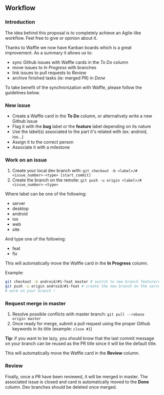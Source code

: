 Workflow
--------

### Introduction
The idea behind this proposal is to completely achieve an Agile-like workflow. Feel free to give or opinion about it.

Thanks to Waffle we now have Kanban boards which is a great improvement. As a summary it allows us to:
* sync Github issues with Waffle cards in the *To Do* column
* move issues to *In Progress* with branches
* link issues to pull requests to *Review*
* archive finished tasks (ie: merged PR) in *Done*

To take benefit of the synchronization with Waffle, please follow the guidelines below.

### New issue

* Create a Waffle card in the **To Do** column, or alternatively write a new Github issue 
* Flag it with the **bug** label or the **feature** label depending on its nature
* Use the label(s) associated to the part it's related with (ex: android, ios...)
* Assign it to the correct person
* Associate it with a milestone

### Work on an issue

1. Create your local dev branch with: `git checkout -b <label>/#<issue_number>-<type> [start_commit]`
2. Create the branch on the remote: `git push -u origin <label>/#<issue_number>-<type>`

Where label can be one of the following:
* server
* desktop
* android
* ios
* web
* site

And type one of the following:
* feat
* fix

This will automatically move the Waffle card in the **In Progress** column.

Example: 
``` bash
git checkout -b android/#1-feat master # switch to new branch feature/#1 which starts at master
git push -u origin android/#1-feat # create the new branch on the server
# work on your branch !
```

### Request merge in master
1. Resolve possible conflicts with master branch: `git pull --rebase origin master`
2. Once ready for merge, submit a pull request using the proper Github keywords in its title (example: `close #1`)

**Tip**: if you want to be lazy, you should know that the last commit message on your branch can be reused as the PR title since it will be the default title.

This will automatically move the Waffle card in the **Review** column.

### Review

Finally, once a PR have been reviewed, it will be merged in master.
The associated issue is closed and card is automatically moved to the **Done** column.
Dev branches should be deleted once merged.

